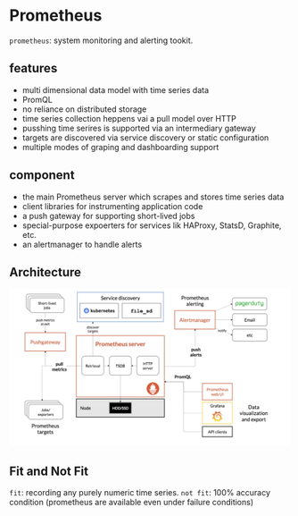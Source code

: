 # Prometheus

`prometheus`: system monitoring and alerting tookit.

## features 
* multi dimensional data model with time series data
* PromQL
* no reliance on distributed storage
* time series collection heppens vai a pull model over HTTP
* pusshing time serires is supported via an intermediary gateway
* targets are discovered via service discovery or static configuration
* multiple modes of graping and dashboarding support


## component
* the main Prometheus server which scrapes and stores time series data
* client libraries for instrumenting application code
* a push gateway for supporting short-lived jobs
* special-purpose expoerters for services lik HAProxy, StatsD, Graphite, etc.
* an alertmanager to handle alerts

## Architecture
![Image of Pormetheus Architecture](promArch.png)

## Fit and Not Fit
`fit`: recording any purely numeric time series. 
`not fit`: 100% accuracy condition (prometheus are available even under failure conditions)
